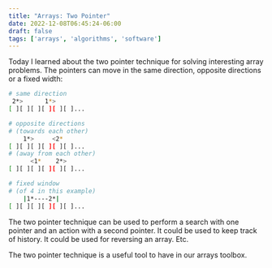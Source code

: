 ```yaml
---
title: "Arrays: Two Pointer"
date: 2022-12-08T06:45:24-06:00
draft: false
tags: ['arrays', 'algorithms', 'software']
---
```


Today I learned about the two pointer technique for solving interesting array problems. The pointers can move in the same direction, opposite directions or a fixed width:

```sh
# same direction
 2*>      1*>
[ ][ ][ ][ ][ ][ ]...

# opposite directions
# (towards each other)
    1*>     <2*
[ ][ ][ ][ ][ ][ ]...
# (away from each other)
      <1*    2*>
[ ][ ][ ][ ][ ][ ]...

# fixed window 
# (of 4 in this example)
    |1*----2*|
[ ][ ][ ][ ][ ][ ]...
```
The two pointer technique can be used to perform a search with one pointer and an action with a second pointer. It could be used to keep track of history. It could be used for reversing an array. Etc.

The two pointer technique is a useful tool to have in our arrays toolbox.
